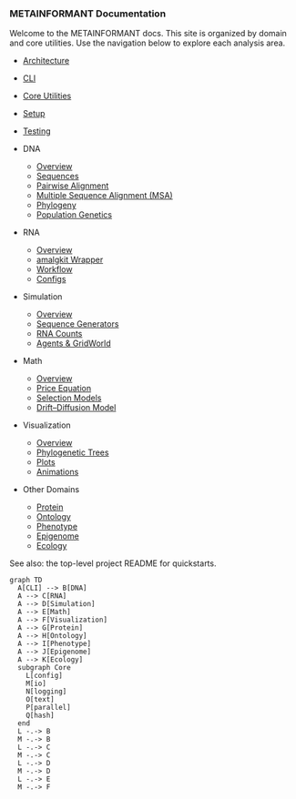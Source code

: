 ### METAINFORMANT Documentation

Welcome to the METAINFORMANT docs. This site is organized by domain and core utilities. Use the navigation below to explore each analysis area.

- [Architecture](./architecture.md)
- [CLI](./cli.md)
- [Core Utilities](./core.md)
- [Setup](./setup.md)
- [Testing](./testing.md)

- DNA
  - [Overview](./dna/index.md)
  - [Sequences](./dna/sequences.md)
  - [Pairwise Alignment](./dna/alignment.md)
  - [Multiple Sequence Alignment (MSA)](./dna/msa.md)
  - [Phylogeny](./dna/phylogeny.md)
  - [Population Genetics](./dna/population.md)

- RNA
  - [Overview](./rna/index.md)
  - [amalgkit Wrapper](./rna/amalgkit.md)
  - [Workflow](./rna/workflow.md)
  - [Configs](./rna/configs.md)

- Simulation
  - [Overview](./simulation/index.md)
  - [Sequence Generators](./simulation/sequences.md)
  - [RNA Counts](./simulation/rna_counts.md)
  - [Agents & GridWorld](./simulation/agents.md)

- Math
  - [Overview](./math/index.md)
  - [Price Equation](./math/price.md)
  - [Selection Models](./math/selection.md)
  - [Drift–Diffusion Model](./math/ddm.md)

- Visualization
  - [Overview](./visualization/index.md)
  - [Phylogenetic Trees](./visualization/trees.md)
  - [Plots](./visualization/plots.md)
  - [Animations](./visualization/animations.md)

- Other Domains
  - [Protein](./protein/index.md)
  - [Ontology](./ontology/index.md)
  - [Phenotype](./phenotype/index.md)
  - [Epigenome](./epigenome/index.md)
  - [Ecology](./ecology/index.md)

See also: the top-level project README for quickstarts.

```mermaid
graph TD
  A[CLI] --> B[DNA]
  A --> C[RNA]
  A --> D[Simulation]
  A --> E[Math]
  A --> F[Visualization]
  A --> G[Protein]
  A --> H[Ontology]
  A --> I[Phenotype]
  A --> J[Epigenome]
  A --> K[Ecology]
  subgraph Core
    L[config]
    M[io]
    N[logging]
    O[text]
    P[parallel]
    Q[hash]
  end
  L -.-> B
  M -.-> B
  L -.-> C
  M -.-> C
  L -.-> D
  M -.-> D
  L -.-> E
  M -.-> F
```


